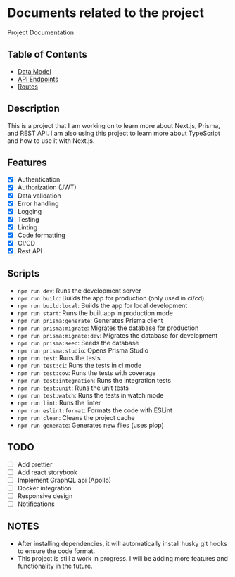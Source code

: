 # Documents related to the project

Project Documentation

## Table of Contents

- [Data Model](./DATABASE.md)
- [API Endpoints](./ENDPOINTS.md)
- [Routes](./ROUTES.md)

## Description

This is a project that I am working on to learn more about Next.js, Prisma, and REST API. I am also using this project
to learn more about TypeScript and how to use it with Next.js.

## Features
- [x] Authentication
- [x] Authorization (JWT)
- [x] Data validation
- [x] Error handling
- [x] Logging
- [x] Testing
- [x] Linting
- [x] Code formatting
- [x] CI/CD
- [x] Rest API

## Scripts

- `npm run dev`: Runs the development server
- `npm run build`: Builds the app for production (only used in ci/cd)
- `npm run build:local`: Builds the app for local development
- `npm run start`: Runs the built app in production mode
- `npm run prisma:generate`: Generates Prisma client
- `npm run prisma:migrate`: Migrates the database for production
- `npm run prisma:migrate:dev`: Migrates the database for development
- `npm run prisma:seed`: Seeds the database
- `npm run prisma:studio`: Opens Prisma Studio
- `npm run test`: Runs the tests
- `npm run test:ci`: Runs the tests in ci mode
- `npm run test:cov`: Runs the tests with coverage
- `npm run test:integration`: Runs the integration tests
- `npm run test:unit`: Runs the unit tests
- `npm run test:watch`: Runs the tests in watch mode
- `npm run lint`: Runs the linter
- `npm run eslint:format`: Formats the code with ESLint
- `npm run clean`: Cleans the project cache
- `npm run generate`: Generates new files (uses plop)

## TODO
- [ ] Add prettier
- [ ] Add react storybook
- [ ] Implement GraphQL api (Apollo)
- [ ] Docker integration
- [ ] Responsive design
- [ ] Notifications

## NOTES
- After installing dependencies, it will automatically install husky git hooks to ensure the code format.
- This project is still a work in progress. I will be adding more features and functionality in the future.
